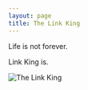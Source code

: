 ```yaml
---
layout: page
title: The Link King
---
```

<audio ref='themeSong' src="https://raw.githubusercontent.com/mjmaenner/the_link_king/PrinceofDenmark_sMarch_Clarke.wav" autoPlay></audio>

Life is not forever.

Link King is.

![The Link King](http://the-link-king.party/lk.png)
